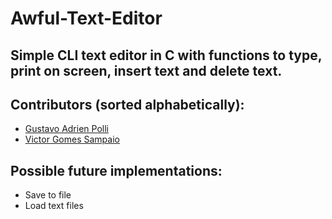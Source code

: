 # Awful-Text-Editor
## Simple CLI text editor in C with functions to type, print on screen, insert text and delete text.

## Contributors (sorted alphabetically):
* [Gustavo Adrien Polli](https://github.com/gapolli)
* [Victor Gomes Sampaio](https://github.com/VictorGom3s)

## Possible future implementations:
* Save to file
* Load text files
